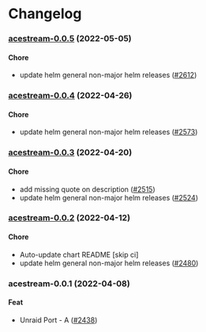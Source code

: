 # Changelog





<a name="acestream-0.0.5"></a>
### [acestream-0.0.5](https://github.com/truecharts/apps/compare/acestream-0.0.4...acestream-0.0.5) (2022-05-05)

#### Chore

* update helm general non-major helm releases ([#2612](https://github.com/truecharts/apps/issues/2612))



<a name="acestream-0.0.4"></a>
### [acestream-0.0.4](https://github.com/truecharts/apps/compare/acestream-0.0.3...acestream-0.0.4) (2022-04-26)

#### Chore

* update helm general non-major helm releases ([#2573](https://github.com/truecharts/apps/issues/2573))



<a name="acestream-0.0.3"></a>
### [acestream-0.0.3](https://github.com/truecharts/apps/compare/acestream-0.0.2...acestream-0.0.3) (2022-04-20)

#### Chore

* add missing quote on description ([#2515](https://github.com/truecharts/apps/issues/2515))
* update helm general non-major helm releases ([#2524](https://github.com/truecharts/apps/issues/2524))



<a name="acestream-0.0.2"></a>
### [acestream-0.0.2](https://github.com/truecharts/apps/compare/acestream-0.0.1...acestream-0.0.2) (2022-04-12)

#### Chore

* Auto-update chart README [skip ci]
* update helm general non-major helm releases ([#2480](https://github.com/truecharts/apps/issues/2480))



<a name="acestream-0.0.1"></a>
### acestream-0.0.1 (2022-04-08)

#### Feat

* Unraid Port - A ([#2438](https://github.com/truecharts/apps/issues/2438))
